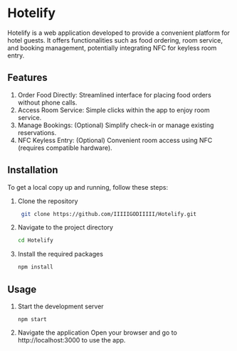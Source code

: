 # Hotelify
Hotelify is a web application developed to provide a convenient platform for hotel guests. It offers functionalities such as food ordering, room service, and booking management, potentially integrating NFC for keyless room entry.

## Features
1. Order Food Directly: Streamlined interface for placing food orders without phone calls.
2. Access Room Service: Simple clicks within the app to enjoy room service.
3. Manage Bookings: (Optional) Simplify check-in or manage existing reservations.
4. NFC Keyless Entry: (Optional) Convenient room access using NFC (requires compatible hardware).

## Installation
To get a local copy up and running, follow these steps:

1. Clone the repository
   
   ```bash
    git clone https://github.com/IIIIIGODIIIII/Hotelify.git

2. Navigate to the project directory
   
   ```bash
   cd Hotelify

3. Install the required packages
   
   ```bash
   npm install
   
## Usage
1. Start the development server

   ```terminal
   npm start
2. Navigate the application
Open your browser and go to http://localhost:3000 to use the app.
